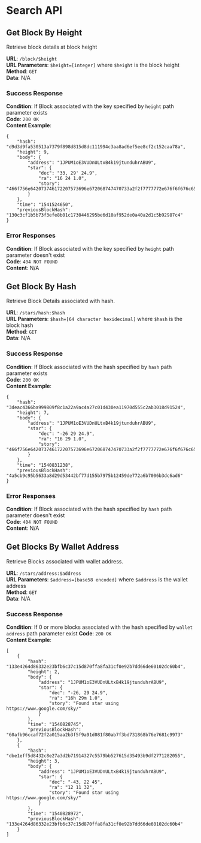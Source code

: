 # Search API

## Get Block By Height

Retrieve block details at block height

**URL**: `/block/$height`  
**URL Parameters**: `$height=[integer]` where `$height` is the block height  
**Method**: `GET`  
**Data**:  N/A

### Success Response

**Condition**: If Block associated with the key specified by `height` path parameter exists  
**Code**: `200 OK`  
**Content Example**: 

```
{
    "hash": "d9d3d9fa530513a7379f898d815d8dc111994c3aa8ad6ef5ee8cf2c152caa78a",
    "height": 9,
    "body": {
        "address": "1JPUM1oE3VUDnULtxB4k19jtunduhrABU9",
        "star": {
            "dec": "33, 29' 24.9",
            "ra": "16 24 1.0",
            "story": "466f756e642073746172207573696e672068747470733a2f2f7777772e676f6f676c652e636f6d2f736b792f0a"
        }
    },
    "time": "1541524650",
    "previousBlockHash": "130c3cf1b5b73f3efe8b01c1730446295be6d10af952de0a40a2d1c5b92987c4"
}
```

### Error Responses

**Condition**: If Block associated with the key specified by `height` path parameter doesn't exist   
**Code**: `404 NOT FOUND`  
**Content**: N/A

## Get Block By Hash

Retrieve Block Details associated with hash.

**URL**: `/stars/hash:$hash`  
**URL Parameters**: `$hash=[64 character hexidecimal]` where `$hash` is the block hash  
**Method**: `GET`  
**Data**:  N/A

### Success Response

**Condition**: If Block associated with the hash specified by `hash` path parameter exists  
**Code**: `200 OK`  
**Content Example**: 

```
{
    "hash": "3deac4366ba999809f8c1a22a9ac4a27c01d430ea11970d555c2ab3018d91524",
    "height": 7,
    "body": {
        "address": "1JPUM1oE3VUDnULtxB4k19jtunduhrABU9",
        "star": {
            "dec": "-26 29 24.9",
            "ra": "16 29 1.0",
            "story": "466f756e642073746172207573696e672068747470733a2f2f7777772e676f6f676c652e636f6d2f736b792f0a"
        }
    },
    "time": "1540831238",
    "previousBlockHash": "4a5cb9c95b5633a8d29d53442bf77d155b7975b12459de772a6b7006b3dc6ad6"
}
```

### Error Responses

**Condition**: If Block associated with the hash specified by `hash` path parameter doesn't exist   
**Code**: `404 NOT FOUND`  
**Content**: N/A

## Get Blocks By Wallet Address

Retrieve Blocks associated with wallet address.

**URL**: `/stars/address:$address`  
**URL Parameters**: `$address=[base58 encoded]` where `$address` is the wallet address  
**Method**: `GET`  
**Data**:  N/A

### Success Response

**Condition**: If 0 or more blocks associated with the hash specified by `wallet address` path parameter exist
**Code**: `200 OK`  
**Content Example**: 

```
[
    {
        "hash": "133e4264d86332e23bfb6c37c15d870ffa8fa31cf0e92b7dd66de60102dc60b4",
        "height": 2,
        "body": {
            "address": "1JPUM1oE3VUDnULtxB4k19jtunduhrABU9",
            "star": {
                "dec": "-26, 29 24.9",
                "ra": "16h 29m 1.0",
                "story": "Found star using https://www.google.com/sky/"
            }
        },
        "time": "1540828745",
        "previousBlockHash": "60afb96ccaf72f2a015aa2b3f5f9a91d081f80ab7f3bd731868b76e7681c9973"
    },
    {
        "hash": "dbe1eff5d8432c8e27a3d2b71914327c5579bb527615d35493b9df2771282055",
        "height": 3,
        "body": {
            "address": "1JPUM1oE3VUDnULtxB4k19jtunduhrABU9",
            "star": {
                "dec": "-43, 22 45",
                "ra": "12 11 32",
                "story": "Found star using https://www.google.com/sky/"
            }
        },
        "time": "1540828972",
        "previousBlockHash": "133e4264d86332e23bfb6c37c15d870ffa8fa31cf0e92b7dd66de60102dc60b4"
    }
]
```
